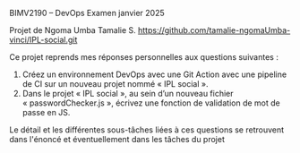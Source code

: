 BIMV2190 – DevOps
Examen janvier 2025

Projet de Ngoma Umba Tamalie S.
https://github.com/tamalie-ngomaUmba-vinci/IPL-social.git

Ce projet reprends mes réponses personnelles aux questions suivantes : 

1. Créez un environnement DevOps avec une Git Action avec une pipeline de CI sur un nouveau projet nommé « IPL social ». 
2. Dans le projet « IPL social », au sein d’un nouveau fichier « passwordChecker.js », écrivez une fonction de validation de mot de passe en JS.

Le détail et les différentes sous-tâches liées à ces questions se retrouvent dans l'énoncé et éventuellement dans les tâches du projet

